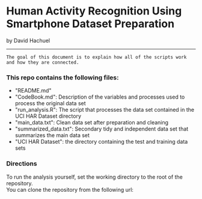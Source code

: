 # Human Activity Recognition Using Smartphone Dataset Preparation
by David Hachuel
***

```
The goal of this document is to explain how all of the scripts work and how they are connected.
```

### This repo contains the following files:
- "README.md"
- "CodeBook.md": Description of the variables and processes used to process the original data set
- "run_analysis.R": The script that processes the data set contained in the UCI HAR Dataset directory
- "main_data.txt": Clean data set after preparation and cleaning
- "summarized_data.txt": Secondary tidy and independent data set that summarizes the main data set
- "UCI HAR Dataset": the directory containing the test and training data sets

### Directions
To run the analysis yourself, set the working directory to the root of the repository.  
You can clone the repository from the following url: 
